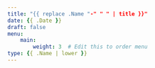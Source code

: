 ```yaml
---
title: "{{ replace .Name "-" " " | title }}"
date: {{ .Date }}
draft: false
menu:
    main:
        weight: 3  # Edit this to order menu
type: {{ .Name | lower }}
---
```


